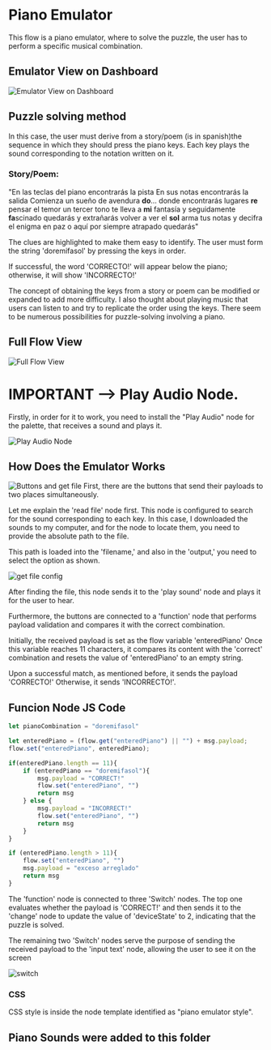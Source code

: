 # Piano Emulator

This flow is a piano emulator, where to solve the puzzle, the user has to perform a specific musical combination. 

## Emulator View on Dashboard

![Emulator View on Dashboard]()

## Puzzle solving method

In this case, the user must derive from a story/poem (is in spanish)the sequence in which they should press the piano keys. Each key plays the sound corresponding to the notation written on it.

### Story/Poem:

"En las teclas del piano encontrarás la pista
En sus notas encontrarás la salida
Comienza un sueño de avendura **do**...
donde encontrarás lugares **re** pensar el temor 
un tercer tono te lleva a **mi** fantasía
y seguidamente **fa**scinado quedarás
y extrañarás volver a ver el **sol**
arma tus notas y decifra el enigma en paz
o aquí por siempre atrapado quedarás"

The clues are highlighted to make them easy to identify. The user must form the string 'doremifasol' by pressing the keys in order.

If successful, the word 'CORRECTO!' will appear below the piano; otherwise, it will show 'INCORRECTO!'

The concept of obtaining the keys from a story or poem can be modified or expanded to add more difficulty. I also thought about playing music that users can listen to and try to replicate the order using the keys. There seem to be numerous possibilities for puzzle-solving involving a piano.

## Full Flow View 
![Full Flow View ]()



# IMPORTANT --> Play Audio Node.
Firstly, in order for it to work, you need to install the "Play Audio" node for the palette, that receives a sound and plays it.

![Play Audio Node ]()

## How Does the Emulator Works


![Buttons and get file ]()
First, there are the buttons that send their payloads to two places simultaneously.

Let me explain the 'read file' node first. This node is configured to search for the sound corresponding to each key. In this case, I downloaded the sounds to my computer, and for the node to locate them, you need to provide the absolute path to the file.

This path is loaded into the 'filename,' and also in the 'output,' you need to select the option as shown.

![get file config ]()

After finding the file, this node sends it to the 'play sound' node and plays it for the user to hear.

Furthermore, the buttons are connected to a 'function' node that performs payload validation and compares it with the correct combination.

Initially, the received payload is set as the flow variable 'enteredPiano' Once this variable reaches 11 characters, it compares its content with the 'correct' combination and resets the value of 'enteredPiano' to an empty string.

Upon a successful match, as mentioned before, it sends the payload 'CORRECTO!' Otherwise, it sends 'INCORRECTO!'.

## Funcion Node JS Code
```javascript
let pianoCombination = "doremifasol"

let enteredPiano = (flow.get("enteredPiano") || "") + msg.payload;
flow.set("enteredPiano", enteredPiano);

if(enteredPiano.length == 11){
    if (enteredPiano == "doremifasol"){
        msg.payload = "CORRECT!"
        flow.set("enteredPiano", "")
        return msg
    } else {
        msg.payload = "INCORRECT!"
        flow.set("enteredPiano", "")
        return msg
    }
}

if (enteredPiano.length > 11){
    flow.set("enteredPiano", "")
    msg.payload = "exceso arreglado"
    return msg
}
```

The 'function' node is connected to three 'Switch' nodes. The top one evaluates whether the payload is 'CORRECT!' and then sends it to the 'change' node to update the value of 'deviceState' to 2, indicating that the puzzle is solved.

The remaining two 'Switch' nodes serve the purpose of sending the received payload to the 'input text' node, allowing the user to see it on the screen

![switch]()

### CSS
CSS style is inside the node template identified as "piano emulator style".

## Piano Sounds were added to this folder